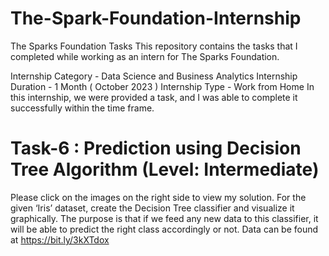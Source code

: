 # The-Spark-Foundation-Internship
The Sparks Foundation Tasks
This repository contains the tasks that I completed while working as an intern for The Sparks Foundation.

Internship Category - Data Science and Business Analytics
Internship Duration - 1 Month ( October 2023 )
Internship Type - Work from Home
In this internship, we were provided a task, and I was able to complete it successfully within the time frame.



# Task-6 : Prediction using Decision Tree Algorithm (Level: Intermediate)
Please click on the images on the right side to view my solution.
For the given ‘Iris’ dataset, create the Decision Tree classifier and visualize it graphically.
The purpose is that if we feed any new data to this classifier, it will be able to predict the right class accordingly or not.
Data can be found at https://bit.ly/3kXTdox
